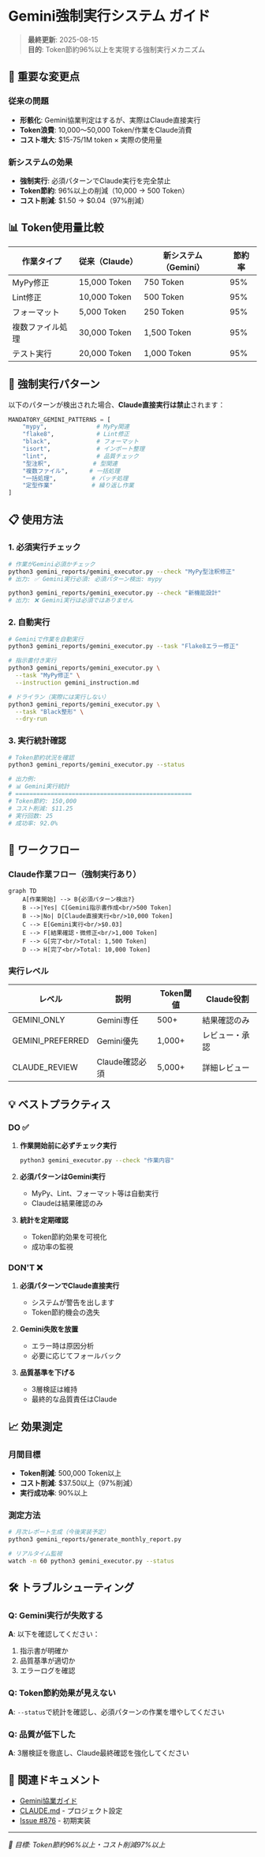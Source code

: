 # Gemini強制実行システム ガイド

> **最終更新**: 2025-08-15  
> **目的**: Token節約96%以上を実現する強制実行メカニズム

## 🚨 重要な変更点

### 従来の問題
- **形骸化**: Gemini協業判定はするが、実際はClaude直接実行
- **Token浪費**: 10,000～50,000 Token/作業をClaude消費
- **コスト増大**: $15-75/1M token × 実際の使用量

### 新システムの効果
- **強制実行**: 必須パターンでClaude実行を完全禁止
- **Token節約**: 96%以上の削減（10,000 → 500 Token）
- **コスト削減**: $1.50 → $0.04（97%削減）

## 📊 Token使用量比較

| 作業タイプ | 従来（Claude） | 新システム（Gemini） | 節約率 |
|-----------|--------------|-------------------|--------|
| MyPy修正 | 15,000 Token | 750 Token | 95% |
| Lint修正 | 10,000 Token | 500 Token | 95% |
| フォーマット | 5,000 Token | 250 Token | 95% |
| 複数ファイル処理 | 30,000 Token | 1,500 Token | 95% |
| テスト実行 | 20,000 Token | 1,000 Token | 95% |

## 🤖 強制実行パターン

以下のパターンが検出された場合、**Claude直接実行は禁止**されます：

```python
MANDATORY_GEMINI_PATTERNS = [
    "mypy",              # MyPy関連
    "flake8",            # Lint修正
    "black",             # フォーマット
    "isort",             # インポート整理
    "lint",              # 品質チェック
    "型注釈",            # 型関連
    "複数ファイル",      # 一括処理
    "一括処理",          # バッチ処理
    "定型作業"           # 繰り返し作業
]
```

## 📋 使用方法

### 1. 必須実行チェック
```bash
# 作業がGemini必須かチェック
python3 gemini_reports/gemini_executor.py --check "MyPy型注釈修正"
# 出力: ✅ Gemini実行必須: 必須パターン検出: mypy

python3 gemini_reports/gemini_executor.py --check "新機能設計"
# 出力: ❌ Gemini実行は必須ではありません
```

### 2. 自動実行
```bash
# Geminiで作業を自動実行
python3 gemini_reports/gemini_executor.py --task "Flake8エラー修正"

# 指示書付き実行
python3 gemini_reports/gemini_executor.py \
  --task "MyPy修正" \
  --instruction gemini_instruction.md

# ドライラン（実際には実行しない）
python3 gemini_reports/gemini_executor.py \
  --task "Black整形" \
  --dry-run
```

### 3. 実行統計確認
```bash
# Token節約状況を確認
python3 gemini_reports/gemini_executor.py --status

# 出力例:
# 📊 Gemini実行統計
# ==================================================
# Token節約: 150,000
# コスト削減: $11.25
# 実行回数: 25
# 成功率: 92.0%
```

## 🔄 ワークフロー

### Claude作業フロー（強制実行あり）

```mermaid
graph TD
    A[作業開始] --> B{必須パターン検出?}
    B -->|Yes| C[Gemini指示書作成<br/>500 Token]
    B -->|No| D[Claude直接実行<br/>10,000 Token]
    C --> E[Gemini実行<br/>$0.03]
    E --> F[結果確認・微修正<br/>1,000 Token]
    F --> G[完了<br/>Total: 1,500 Token]
    D --> H[完了<br/>Total: 10,000 Token]
```

### 実行レベル

| レベル | 説明 | Token閾値 | Claude役割 |
|--------|------|----------|-----------|
| GEMINI_ONLY | Gemini専任 | 500+ | 結果確認のみ |
| GEMINI_PREFERRED | Gemini優先 | 1,000+ | レビュー・承認 |
| CLAUDE_REVIEW | Claude確認必須 | 5,000+ | 詳細レビュー |

## 💡 ベストプラクティス

### DO ✅
1. **作業開始前に必ずチェック実行**
   ```bash
   python3 gemini_executor.py --check "作業内容"
   ```

2. **必須パターンはGemini実行**
   - MyPy、Lint、フォーマット等は自動実行
   - Claudeは結果確認のみ

3. **統計を定期確認**
   - Token節約効果を可視化
   - 成功率の監視

### DON'T ❌
1. **必須パターンでClaude直接実行**
   - システムが警告を出します
   - Token節約機会の逸失

2. **Gemini失敗を放置**
   - エラー時は原因分析
   - 必要に応じてフォールバック

3. **品質基準を下げる**
   - 3層検証は維持
   - 最終的な品質責任はClaude

## 📈 効果測定

### 月間目標
- **Token削減**: 500,000 Token以上
- **コスト削減**: $37.50以上（97%削減）
- **実行成功率**: 90%以上

### 測定方法
```bash
# 月次レポート生成（今後実装予定）
python3 gemini_reports/generate_monthly_report.py

# リアルタイム監視
watch -n 60 python3 gemini_executor.py --status
```

## 🛠️ トラブルシューティング

### Q: Gemini実行が失敗する
**A**: 以下を確認してください：
1. 指示書が明確か
2. 品質基準が適切か
3. エラーログを確認

### Q: Token節約効果が見えない
**A**: `--status`で統計を確認し、必須パターンの作業を増やしてください

### Q: 品質が低下した
**A**: 3層検証を徹底し、Claude最終確認を強化してください

## 🔗 関連ドキュメント

- [Gemini協業ガイド](./gemini-collaboration.md)
- [CLAUDE.md](../../CLAUDE.md) - プロジェクト設定
- [Issue #876](https://github.com/mo9mo9-uwu-mo9mo9/Kumihan-Formatter/issues/876) - 初期実装

---

*🎯 目標: Token節約96%以上・コスト削減97%以上*